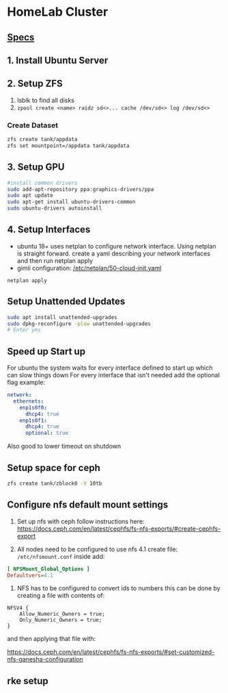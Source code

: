 # HomeLab Cluster

## [Specs](docs/router-specs.md)

## 1. Install Ubuntu Server
## 2. Setup ZFS
1. lsblk to find all disks
1. `zpool create <name> raidz sd<>... cache /dev/sd<> log /dev/sd<>`
### Create Dataset

```bash
zfs create tank/appdata
zfs set mountpoint=/appdata tank/appdata
```

## 3. Setup GPU
```bash
#install common drivers
sudo add-apt-repository ppa:graphics-drivers/ppa
sudo apt update
sudo apt-get install ubuntu-drivers-common
sudo ubuntu-drivers autoinstall
```

## 4. Setup Interfaces
* ubuntu 18+ uses netplan to configure network interface. Using netplan is straight forward. create a yaml describing your network interfaces and then run netplan apply
* gimli configuration: [/etc/netplan/50-cloud-init.yaml](network/netplan.yaml)

`netplan apply`


## Setup Unattended Updates
```sh
sudo apt install unattended-upgrades
sudo dpkg-reconfigure -plow unattended-upgrades
# Enter yes
```

## Speed up Start up
For ubuntu the system waits for every interface defined to start up which can slow things down
For every interface that isn't needed add the optional flag
example:

```yaml
network:
  ethernets:
    enp1s0f0:
      dhcp4: true
    enp1s0f1:
      dhcp4: true
      optional: true
```
Also good to lower timeout on shutdown

## Setup space for ceph

```sh
zfs create tank/zblock0 -V 10tb
```

## Configure nfs default mount settings

1. Set up nfs with ceph
follow instructions here:
https://docs.ceph.com/en/latest/cephfs/fs-nfs-exports/#create-cephfs-export

1. All nodes need to be configured to use nfs 4.1
create file: `/etc/nfsmount.conf`
inside add:

```ini
[ NFSMount_Global_Options ]
Defaultvers=4.1
```

1. NFS has to be configured to convert ids to numbers
this can be done by creating a file with contents of:
```
NFSV4 {
    Allow_Numeric_Owners = true;
    Only_Numeric_Owners = true;
}
```
and then applying that file with:

https://docs.ceph.com/en/latest/cephfs/fs-nfs-exports/#set-customized-nfs-ganesha-configuration

## rke setup